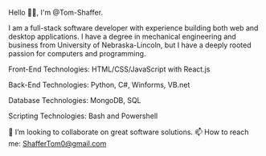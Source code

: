 Hello 👋🏻, I'm @Tom-Shaffer. 

I am a full-stack software developer with experience building both web and desktop applications. I have a degree in mechanical engineering and business from University of Nebraska-Lincoln, but I have a deeply rooted passion for computers and programming.

Front-End Technologies:
HTML/CSS/JavaScript with React.js

Back-End Technologies:
Python, C#, Winforms, VB.net

Database Technologies:
MongoDB, SQL

Scripting Technologies:
Bash and Powershell

💞️ I’m looking to collaborate on great software solutions.
📫 How to reach me: ShafferTom0@gmail.com
